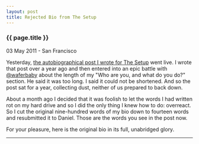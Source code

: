 ```yaml
---
layout: post
title: Rejected Bio from The Setup
---
```


<h3>{{ page.title }}</h3>
<p class="meta">03 May 2011 - San Francisco</p>


Yesterday, [the autobiographical post I wrote for The
Setup](http://tom.preston-werner.usesthis.com/) went live. I wrote that post
over a year ago and then entered into an epic battle with
[@waferbaby](http://twitter.com/#!/waferbaby) about the length of my "Who are
you, and what do you do?" section. He said it was too long. I said it could
not be shortened. And so the post sat for a year, collecting dust, neither of
us prepared to back down.

About a month ago I decided that it was foolish to let the words I had written rot on my hard drive and so I did the only thing I knew how to do: overreact. So I cut the original nine-hundred words of my bio down to fourteen words and resubmitted it to Daniel. Those are the words you see in the post now.

For your pleasure, here is the original bio in its full, unabridged glory.

<hr />